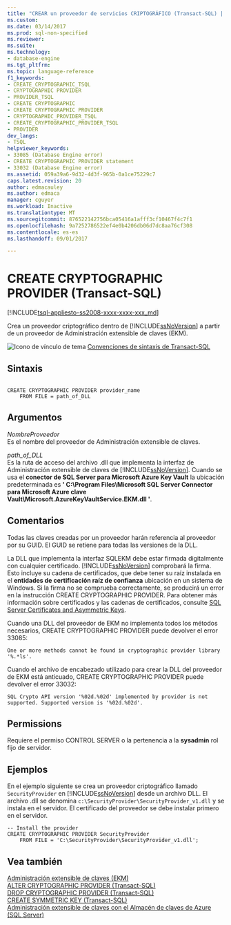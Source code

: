 ```yaml
---
title: "CREAR un proveedor de servicios CRIPTOGRÁFICO (Transact-SQL) | Documentos de Microsoft"
ms.custom: 
ms.date: 03/14/2017
ms.prod: sql-non-specified
ms.reviewer: 
ms.suite: 
ms.technology:
- database-engine
ms.tgt_pltfrm: 
ms.topic: language-reference
f1_keywords:
- CREATE_CRYPTOGRAPHIC_TSQL
- CRYPTOGRAPHIC PROVIDER
- PROVIDER_TSQL
- CREATE CRYPTOGRAPHIC
- CREATE CRYPTOGRAPHIC PROVIDER
- CRYPTOGRAPHIC_PROVIDER_TSQL
- CREATE_CRYPTOGRAPHIC_PROVIDER_TSQL
- PROVIDER
dev_langs:
- TSQL
helpviewer_keywords:
- 33085 (Database Engine error)
- CREATE CRYPTOGRAPHIC PROVIDER statement
- 33032 (Database Engine error)
ms.assetid: 059a39a6-9d32-4d3f-965b-0a1ce75229c7
caps.latest.revision: 20
author: edmacauley
ms.author: edmaca
manager: cguyer
ms.workload: Inactive
ms.translationtype: MT
ms.sourcegitcommit: 876522142756bca05416a1afff3cf10467f4c7f1
ms.openlocfilehash: 9a7252786522ef4e0b4206db06d7dc8aa76cf308
ms.contentlocale: es-es
ms.lasthandoff: 09/01/2017

---
```

# <a name="create-cryptographic-provider-transact-sql"></a>CREATE CRYPTOGRAPHIC PROVIDER (Transact-SQL)
[!INCLUDE[tsql-appliesto-ss2008-xxxx-xxxx-xxx_md](../../includes/tsql-appliesto-ss2008-xxxx-xxxx-xxx-md.md)]

  Crea un proveedor criptográfico dentro de [!INCLUDE[ssNoVersion](../../includes/ssnoversion-md.md)] a partir de un proveedor de Administración extensible de claves (EKM).  
  
 ![Icono de vínculo de tema](../../database-engine/configure-windows/media/topic-link.gif "Icono de vínculo de tema") [Convenciones de sintaxis de Transact-SQL](../../t-sql/language-elements/transact-sql-syntax-conventions-transact-sql.md)  
  
## <a name="syntax"></a>Sintaxis  
  
```  
  
CREATE CRYPTOGRAPHIC PROVIDER provider_name   
    FROM FILE = path_of_DLL  
```  
  
## <a name="arguments"></a>Argumentos  
 *NombreProveedor*  
 Es el nombre del proveedor de Administración extensible de claves.  
  
 *path_of_DLL*  
 Es la ruta de acceso del archivo .dll que implementa la interfaz de Administración extensible de claves de [!INCLUDE[ssNoVersion](../../includes/ssnoversion-md.md)]. Cuando se usa el **conector de SQL Server para Microsoft Azure Key Vault** la ubicación predeterminada es **' C:\Program Files\Microsoft SQL Server Connector para Microsoft Azure clave Vault\Microsoft.AzureKeyVaultService.EKM.dll '**.  
  
## <a name="remarks"></a>Comentarios  
 Todas las claves creadas por un proveedor harán referencia al proveedor por su GUID. El GUID se retiene para todas las versiones de la DLL.  
  
 La DLL que implementa la interfaz SQLEKM debe estar firmada digitalmente con cualquier certificado. [!INCLUDE[ssNoVersion](../../includes/ssnoversion-md.md)] comprobará la firma. Esto incluye su cadena de certificados, que debe tener su raíz instalada en el **entidades de certificación raíz de confianza** ubicación en un sistema de Windows. Si la firma no se comprueba correctamente, se producirá un error en la instrucción CREATE CRYPTOGRAPHIC PROVIDER. Para obtener más información sobre certificados y las cadenas de certificados, consulte [SQL Server Certificates and Asymmetric Keys](../../relational-databases/security/sql-server-certificates-and-asymmetric-keys.md).  
  
 Cuando una DLL del proveedor de EKM no implementa todos los métodos necesarios, CREATE CRYPTOGRAPHIC PROVIDER puede devolver el error 33085:  
  
 `One or more methods cannot be found in cryptographic provider library '%.*ls'.`  
  
 Cuando el archivo de encabezado utilizado para crear la DLL del proveedor de EKM está anticuado, CREATE CRYPTOGRAPHIC PROVIDER puede devolver el error 33032:  
  
 `SQL Crypto API version '%02d.%02d' implemented by provider is not supported. Supported version is '%02d.%02d'.`  
  
## <a name="permissions"></a>Permissions  
 Requiere el permiso CONTROL SERVER o la pertenencia a la **sysadmin** rol fijo de servidor.  
  
## <a name="examples"></a>Ejemplos  
 En el ejemplo siguiente se crea un proveedor criptográfico llamado `SecurityProvider` en [!INCLUDE[ssNoVersion](../../includes/ssnoversion-md.md)] desde un archivo DLL. El archivo .dll se denomina `c:\SecurityProvider\SecurityProvider_v1.dll` y se instala en el servidor. El certificado del proveedor se debe instalar primero en el servidor.  
  
```  
-- Install the provider  
CREATE CRYPTOGRAPHIC PROVIDER SecurityProvider  
    FROM FILE = 'C:\SecurityProvider\SecurityProvider_v1.dll';  
```  
  
## <a name="see-also"></a>Vea también  
 [Administración extensible de claves &#40;EKM&#41;](../../relational-databases/security/encryption/extensible-key-management-ekm.md)   
 [ALTER CRYPTOGRAPHIC PROVIDER &#40;Transact-SQL&#41;](../../t-sql/statements/alter-cryptographic-provider-transact-sql.md)   
 [DROP CRYPTOGRAPHIC PROVIDER &#40;Transact-SQL&#41;](../../t-sql/statements/drop-cryptographic-provider-transact-sql.md)   
 [CREATE SYMMETRIC KEY &#40;Transact-SQL&#41;](../../t-sql/statements/create-symmetric-key-transact-sql.md)   
 [Administración extensible de claves con el Almacén de claves de Azure &#40;SQL Server&#41;](../../relational-databases/security/encryption/extensible-key-management-using-azure-key-vault-sql-server.md)  
  
  

